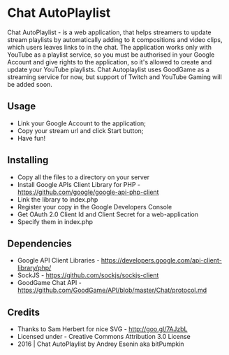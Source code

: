 # Chat AutoPlaylist

Chat AutoPlaylist - is a web application, that helps streamers to update stream playlists by 
automatically adding to it compositions and video clips, which users leaves links to in the chat.
The application works only with YouTube as a playlist service, so you must be authorised in your
Google Account and give rights to the application, so it's allowed to create and update your 
YouTube playlists. Chat Autoplaylist uses GoodGame as a streaming service for now, but support
of Twitch and YouTube Gaming will be added soon. 

## Usage

* Link your Google Account to the application; 
* Copy your stream url and click Start button;
* Have fun! 

## Installing
	
* Copy all the files to a directory on your server
* Install Google APIs Client Library for PHP - https://github.com/google/google-api-php-client
* Link the library to index.php
* Register your copy in the Google Developers Console
* Get OAuth 2.0 Client Id and Client Secret for a web-application
* Specify them in index.php

## Dependencies

* Google API Client Libraries - https://developers.google.com/api-client-library/php/
* SockJS - https://github.com/sockjs/sockjs-client
* GoodGame Chat API - https://github.com/GoodGame/API/blob/master/Chat/protocol.md

## Credits

* Thanks to Sam Herbert for nice SVG - http://goo.gl/7AJzbL
* Licensed under - Creative Commons Attribution 3.0 License
* 2016 | Chat AutoPlaylist by Andrey Esenin aka bitPumpkin
